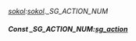 _[sokol](../../modules/sokol/sokol-module.md):[sokol](../../modules/sokol/sokol-module.md).\_SG\_ACTION\_NUM_
##### Const \_SG\_ACTION\_NUM:[sg_action](../../modules/sokol/sokol-sg_action.md)
